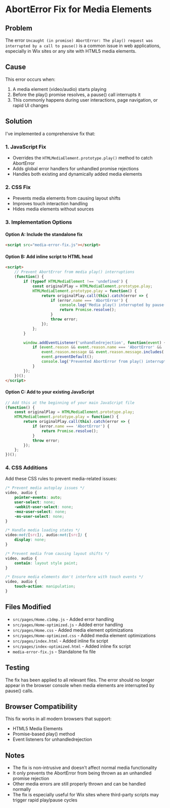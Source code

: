 # AbortError Fix for Media Elements

## Problem
The error `Uncaught (in promise) AbortError: The play() request was interrupted by a call to pause()` is a common issue in web applications, especially in Wix sites or any site with HTML5 media elements.

## Cause
This error occurs when:
1. A media element (video/audio) starts playing
2. Before the play() promise resolves, a pause() call interrupts it
3. This commonly happens during user interactions, page navigation, or rapid UI changes

## Solution
I've implemented a comprehensive fix that:

### 1. JavaScript Fix
- Overrides the `HTMLMediaElement.prototype.play()` method to catch AbortError
- Adds global error handlers for unhandled promise rejections
- Handles both existing and dynamically added media elements

### 2. CSS Fix
- Prevents media elements from causing layout shifts
- Improves touch interaction handling
- Hides media elements without sources

### 3. Implementation Options

#### Option A: Include the standalone fix
```html
<script src="media-error-fix.js"></script>
```

#### Option B: Add inline script to HTML head
```html
<script>
    // Prevent AbortError from media play() interruptions
    (function() {
        if (typeof HTMLMediaElement !== 'undefined') {
            const originalPlay = HTMLMediaElement.prototype.play;
            HTMLMediaElement.prototype.play = function() {
                return originalPlay.call(this).catch(error => {
                    if (error.name === 'AbortError') {
                        console.log('Media play() interrupted by pause() - this is normal behavior');
                        return Promise.resolve();
                    }
                    throw error;
                });
            };
        }

        window.addEventListener('unhandledrejection', function(event) {
            if (event.reason && event.reason.name === 'AbortError' && 
                event.reason.message && event.reason.message.includes('play()')) {
                event.preventDefault();
                console.log('Prevented AbortError from play() interruption');
            }
        });
    })();
</script>
```

#### Option C: Add to your existing JavaScript
```javascript
// Add this at the beginning of your main JavaScript file
(function() {
    const originalPlay = HTMLMediaElement.prototype.play;
    HTMLMediaElement.prototype.play = function() {
        return originalPlay.call(this).catch(error => {
            if (error.name === 'AbortError') {
                return Promise.resolve();
            }
            throw error;
        });
    };
})();
```

### 4. CSS Additions
Add these CSS rules to prevent media-related issues:
```css
/* Prevent media autoplay issues */
video, audio {
    pointer-events: auto;
    user-select: none;
    -webkit-user-select: none;
    -moz-user-select: none;
    -ms-user-select: none;
}

/* Handle media loading states */
video:not([src]), audio:not([src]) {
    display: none;
}

/* Prevent media from causing layout shifts */
video, audio {
    contain: layout style paint;
}

/* Ensure media elements don't interfere with touch events */
video, audio {
    touch-action: manipulation;
}
```

## Files Modified
- `src/pages/Home.c1dmp.js` - Added error handling
- `src/pages/Home-optimized.js` - Added error handling
- `src/pages/Home.css` - Added media element optimizations
- `src/pages/Home-optimized.css` - Added media element optimizations
- `src/pages/index.html` - Added inline fix script
- `src/pages/index-optimized.html` - Added inline fix script
- `media-error-fix.js` - Standalone fix file

## Testing
The fix has been applied to all relevant files. The error should no longer appear in the browser console when media elements are interrupted by pause() calls.

## Browser Compatibility
This fix works in all modern browsers that support:
- HTML5 Media Elements
- Promise-based play() method
- Event listeners for unhandledrejection

## Notes
- The fix is non-intrusive and doesn't affect normal media functionality
- It only prevents the AbortError from being thrown as an unhandled promise rejection
- Other media errors are still properly thrown and can be handled normally
- The fix is especially useful for Wix sites where third-party scripts may trigger rapid play/pause cycles 